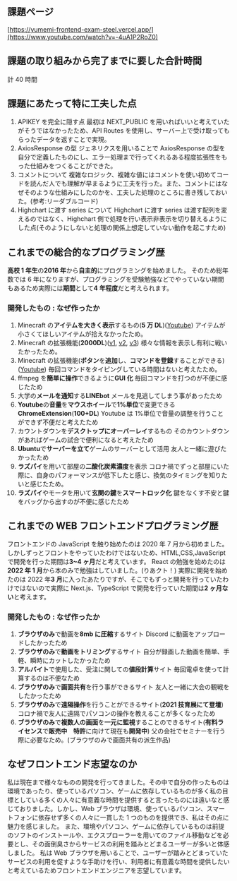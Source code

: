 ## 課題ページ

[https://yumemi-frontend-exam-steel.vercel.app/](https://www.youtube.com/watch?v=-4uA1P2RoZ0)
## 課題の取り組みから完了までに要した合計時間

計 40 時間

## 課題にあたって特に工夫した点

1. APIKEY を完全に隠す点
   最初は NEXT_PUBLIC を用いればいいと考えていたがそうではなかったため、API Routes を使用し、サーバー上で受け取ってもらったデータを返すことで実現。
2. AxiosResponse の型
   ジェネリクスを用いることで AxiosResponse の型を自分で定義したものにし、エラー処理まで行ってくれるある程度拡張性をもった仕組みをつくることができた。
3. コメントについて
   複雑なロジック、複雑な値にはコメントを使い初めてコードを読んだ人でも理解が早まるように工夫を行った。また、コメントにはなぜそのような仕組みにしたのかを、工夫した処理のところに書き残しておいた。(参考:リーダブルコード)
4. Highchart に渡す series について
   Highchart に渡す series は渡す配列を変えるのではなく、Highchart 側で処理を行い表示非表示を切り替えるようにした点(そのようにしないと処理の関係上想定していない動作を起こすため)

## これまでの総合的なプログラミング歴

**高校 1 年生**の**2016 年**から**自主的**にプログラミングを始めました。
そのため総年数では 6 年になりますが、プログラミングを受験勉強などでやっていない期間もあるため実際には**期間**として**4 年程度**だと考えられます。

### 開発したもの : なぜ作ったか

1. Minecraft の**アイテムを大きく表示**するもの(**5 万 DL**)([Youtube](https://www.youtube.com/watch?v=ywKL2NqP3lo))
   アイテムが小さくてほしいアイテムが拾えなかったため。
2. Minecraft の拡張機能(**2000DL**)([v1](https://www.youtube.com/watch?v=-4uA1P2RoZ0), [v2](https://www.youtube.com/watch?v=9lNNyCbY3Us), [v3](https://www.youtube.com/watch?v=V4uMt5pXkfc))
   様々な情報を表示し有利に戦いたかったため。
3. Minecraft の拡張機能(**ボタン**を**追加**し、**コマンドを登録**することができる)([Youtube](https://www.youtube.com/watch?v=GXKA_laCgts))
   毎回コマンドをタイピングしている時間はないと考えたため。
4. ffmpeg を**簡単に操作**できるように**GUI 化**
   毎回コマンドを打つのが不便に感じたため
5. 大学の**メールを通知**する**LINEbot**
   メールを見逃してしまう事があったため
6. **Youtube**の**音量**を**マウスホイール**で**1%単位**で変更できる**ChromeExtension**(**100+DL**)
   Youtube は 1%単位で音量の調整を行うことができず不便だと考えたため
7. カウントダウンを**デスクトップにオーバーレイ**するもの
   そのカウントダウンがあればゲームの試合で便利になると考えたため
8. **Ubuntu**で**サーバーを立て**ゲームのサーバーとして活用
   友人と一緒に遊びたかったため
9. **ラズパイ**を用いて部屋の**二酸化炭素濃度**を表示
   コロナ禍でずっと部屋にいた際に、自身のパフォーマンスが低下したと感じ、換気のタイミングを知りたいと感じたため。
10. **ラズパイ**やモータを用いて**玄関の鍵**を**スマートロック化**
    鍵をなくす不安と鍵をバッグから出すのが不便に感じたため

## これまでの WEB フロントエンドプログラミング歴

フロントエンドの JavaScript を触り始めたのは 2020 年 7 月から初めました。
しかしずっとフロントをやっていたわけではないため、HTML,CSS,JavaScript で開発を行った期間は**3~4 ヶ月**だと考えています。
React の勉強を始めたのは**2022 年 1 月**から本のみで勉強はしていました。(りあクト！)
実際に開発を始めたのは 2022 年**3 月**に入ったあたりですが、そこでもずっと開発を行っていたわけではないので実際に Next.js、TypeScript で開発を行っていた期間は**2 ヶ月ない**と考えます。

### 開発したもの : なぜ作ったか

1. **ブラウザのみ**で動画を**8mb に圧縮**するサイト
   Discord に動画をアップロードしたかったため
2. **ブラウザのみ**で**動画をトリミング**するサイト
   自分が録画した動画を簡単、手軽、瞬時にカットしたかったため
3. **アルバイト**で使用した、受注に関しての**値段計算**サイト
   毎回電卓を使って計算するのは不便なため
4. **ブラウザのみ**で**画面共有**を行う事ができるサイト
   友人と一緒に大会の観戦をしたかったため
5. **ブラウザのみ**で**遠隔操作**を行うことができるサイト(**2021 技育展にて登壇**)
   コロナ禍で友人に遠隔でパソコンの操作を教えることが多くなったため
6. **ブラウザのみ**で**複数人の画面**を**一元に監視**することのできるサイト(**有料ライセンス**で**販売中**　**特許**に向けて現在も**開発中**)
   父の会社でセミナーを行う際に必要なため。(ブラウザのみで画面共有の派生作品)

## なぜフロントエンド志望なのか

私は現在まで様々なものの開発を行ってきました。その中で自分の作ったものは環境であったり、使っているパソコン、ゲームに依存しているものが多く私の目標としている多くの人々に有意義な時間を提供すると言ったものには遠いなと感じておりました。しかし、Web ブラウザは環境、使っているパソコン、スマートフォンに依存せず多くの人々に一貫した 1 つのものを提供でき、私はその点に魅力を感じました。
また、環境やパソコン、ゲームに依存しているものは前提のソフトのインストールや、エクスプローラーを用いてのファイル移動などを必要とし、その面倒臭さからサービスの利用を踏みとどまるユーザーが多いと体感しました。
私は Web ブラウザを用いることで、ユーザーが踏みとどまっていたサービスの利用を促すような手助けを行い、利用者に有意義な時間を提供したいと考えているためフロントエンドエンジニアを志望しています。
